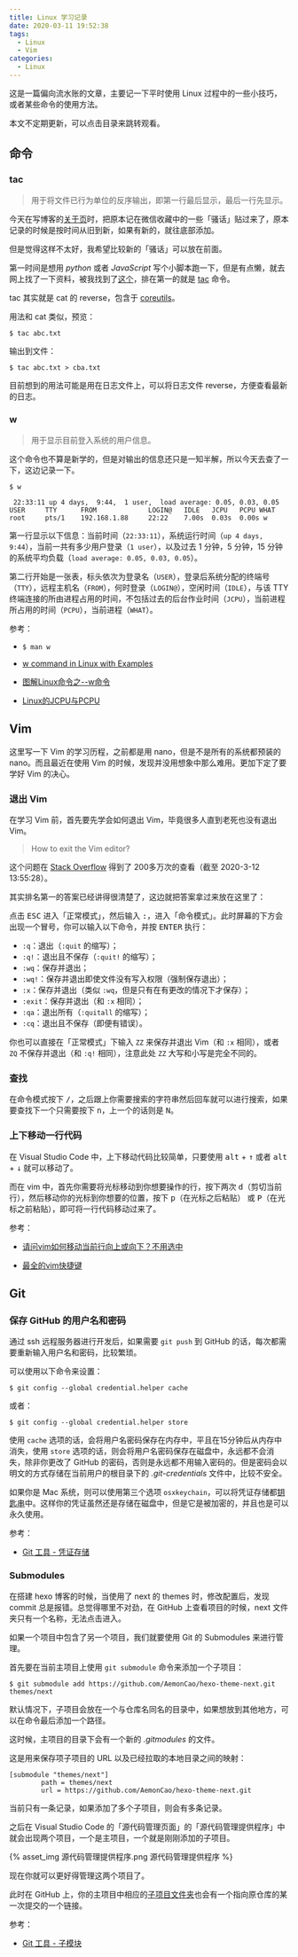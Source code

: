 ```yaml
---
title: Linux 学习记录
date: 2020-03-11 19:52:38
tags:
  - Linux
  - Vim
categories:
  - Linux
---
```


这是一篇偏向流水账的文章，主要记一下平时使用 Linux 过程中的一些小技巧，或者某些命令的使用方法。

本文不定期更新，可以点击目录来跳转观看。

<!-- more -->

##  命令

### tac

>   用于将文件已行为单位的反序输出，即第一行最后显示，最后一行先显示。

今天在写博客的[关于页](/about)时，把原本记在微信收藏中的一些「骚话」贴过来了，原本记录的时候是按时间从旧到新，如果有新的，就往底部添加。

但是觉得这样不太好，我希望比较新的「骚话」可以放在前面。

第一时间是想用 _python_ 或者 _JavaScript_ 写个小脚本跑一下，但是有点懒，就去网上找了一下资料，被我找到了[这个](https://www.itranslater.com/qa/details/2106725530790790144)，排在第一的就是 [tac](https://man.linuxde.net/tac) 命令。

tac 其实就是 cat 的 reverse，包含于 [coreutils](https://zh.wikipedia.org/zh-hans/GNU%E6%A0%B8%E5%BF%83%E5%B7%A5%E5%85%B7%E7%BB%84)。

用法和 cat 类似，预览：

```shell
$ tac abc.txt
```

输出到文件：

```shell
$ tac abc.txt > cba.txt
```

目前想到的用法可能是用在日志文件上，可以将日志文件 reverse，方便查看最新的日志。

### w

>   用于显示目前登入系统的用户信息。

这个命令也不算是新学的，但是对输出的信息还只是一知半解，所以今天去查了一下，这边记录一下。

```shell
$ w
```

```
 22:33:11 up 4 days,  9:44,  1 user,  load average: 0.05, 0.03, 0.05
USER     TTY      FROM             LOGIN@   IDLE   JCPU   PCPU WHAT
root     pts/1    192.168.1.88     22:22    7.00s  0.03s  0.00s w
```

第一行显示以下信息：当前时间（`22:33:11`），系统运行时间（`up 4 days,  9:44`），当前一共有多少用户登录（`1 user`），以及过去 1 分钟，5 分钟，15 分钟的系统平均负载（`load average: 0.05, 0.03, 0.05`）。

第二行开始是一张表，标头依次为登录名（`USER`），登录后系统分配的终端号（`TTY`），远程主机名（`FROM`），何时登录（`LOGIN@`），空闲时间（`IDLE`），与该 TTY 终端连接的所由进程占用的时间，不包括过去的后台作业时间（`JCPU`），当前进程所占用的时间（`PCPU`），当前进程（`WHAT`）。

参考：

*  
    ```shell
    $ man w
    ```

*  [w command in Linux with Examples](https://www.geeksforgeeks.org/w-command-in-linux-with-examples/)

*  [图解Linux命令之--w命令](https://blog.csdn.net/Jerry_1126/article/details/52088987)

*  [Linux的JCPU与PCPU](https://blog.csdn.net/zzxian/article/details/8070144)

##  Vim

这里写一下 Vim 的学习历程，之前都是用 nano，但是不是所有的系统都预装的 nano。而且最近在使用 Vim 的时候，发现并没用想象中那么难用。更加下定了要学好 Vim 的决心。

### 退出 Vim

在学习 Vim 前，首先要先学会如何退出 Vim，毕竟很多人直到老死也没有退出 Vim。

>   How to exit the Vim editor?

这个问题在 [Stack Overflow](https://stackoverflow.com/questions/11828270/how-do-i-exit-the-vim-editor) 得到了 200多万次的查看（截至 2020-3-12 13:55:28）。

其实排名第一的答案已经讲得很清楚了，这边就把答案拿过来放在这里了：

点击 <kbd>ESC</kbd> 进入「正常模式」，然后输入 <kbd>:</kbd>，进入「命令模式」。此时屏幕的下方会出现一个冒号，你可以输入以下命令，并按 <kbd>ENTER</kbd> 执行：

*   `:q`：退出（`:quit` 的缩写）；
*   `:q!`：退出且不保存（`:quit!` 的缩写）；
*   `:wq`：保存并退出；
*   `:wq!`：保存并退出即使文件没有写入权限（强制保存退出）；
*   `:x`：保存并退出（类似 `:wq`，但是只有在有更改的情况下才保存）；
*   `:exit`：保存并退出（和 `:x` 相同）；
*   `:qa`：退出所有（`:quitall` 的缩写）；
*   `:cq`：退出且不保存（即便有错误）。

你也可以直接在「正常模式」下输入 `ZZ` 来保存并退出 Vim（和 `:x` 相同），或者 `ZQ` 不保存并退出（和 `:q!` 相同），注意此处 `ZZ` 大写和小写是完全不同的。

### 查找

在命令模式按下 <kbd>/</kbd>，之后跟上你需要搜索的字符串然后回车就可以进行搜索，如果要查找下一个只需要按下 <kbd>n</kbd>，上一个的话则是 <kbd>N</kbd>。

### 上下移动一行代码

在 Visual Studio Code 中，上下移动代码比较简单，只要使用 <kbd>alt</kbd> + <kbd>↑</kbd> 或者 <kbd>alt</kbd> + <kbd>↓</kbd> 就可以移动了。

而在 vim 中，首先你需要将光标移动到你想要操作的行，按下两次 <kbd>d</kbd>（剪切当前行），然后移动你的光标到你想要的位置，按下 <kbd>p</kbd>（在光标之后粘贴） 或 <kbd>P</kbd>（在光标之前粘贴），即可将一行代码移动过来了。

参考：

*   [请问vim如何移动当前行向上或向下？不用选中](https://www.v2ex.com/t/49043)

*   [最全的vim快捷键](https://blog.csdn.net/donahue_ldz/article/details/17139361)

##  Git

### 保存 GitHub 的用户名和密码

通过 ssh 远程服务器进行开发后，如果需要 `git push` 到 GitHub 的话，每次都需要重新输入用户名和密码，比较繁琐。

可以使用以下命令来设置：

```shell
$ git config --global credential.helper cache
```

或者：

```shell
$ git config --global credential.helper store
```

使用 `cache` 选项的话，会将用户名密码保存在内存中，平且在15分钟后从内存中消失，使用 `store` 选项的话，则会将用户名密码保存在磁盘中，永远都不会消失，除非你更改了 GitHub 的密码，否则是永远都不用输入密码的。但是密码会以明文的方式存储在当前用户的根目录下的 *.git-credentials* 文件中，比较不安全。

如果你是 Mac 系统，则可以使用第三个选项 `osxkeychain`，可以将凭证存储都[钥匙串](https://support.apple.com/zh-cn/HT204085)中。这样你的凭证虽然还是存储在磁盘中，但是它是被加密的，并且也是可以永久使用。

参考：

*   [Git 工具 - 凭证存储](https://git-scm.com/book/zh/v2/Git-%E5%B7%A5%E5%85%B7-%E5%87%AD%E8%AF%81%E5%AD%98%E5%82%A8)

### Submodules

在搭建 hexo 博客的时候，当使用了 next 的 themes 时，修改配置后，发现 commit 总是报错。总觉得哪里不对劲，在 GitHub 上查看项目的时候，next 文件夹只有一个名称，无法点击进入。

如果一个项目中包含了另一个项目，我们就要使用 Git 的 Submodules 来进行管理。

首先要在当前主项目上使用 `git submodule` 命令来添加一个子项目：

```shell
$ git submodule add https://github.com/AemonCao/hexo-theme-next.git themes/next
```

默认情况下，子项目会放在一个与仓库名同名的目录中，如果想放到其他地方，可以在命令最后添加一个路径。

这时候，主项目的目录下会有一个新的 *.gitmodules* 的文件。

这是用来保存项子项目的 URL 以及已经拉取的本地目录之间的映射：

```git
[submodule "themes/next"]
        path = themes/next
        url = https://github.com/AemonCao/hexo-theme-next.git
```

当前只有一条记录，如果添加了多个子项目，则会有多条记录。

之后在 Visual Studio Code 的「源代码管理页面」的「源代码管理提供程序」中就会出现两个项目，一个是主项目，一个就是刚刚添加的子项目。

{% asset_img 源代码管理提供程序.png 源代码管理提供程序 %}

现在你就可以更好得管理这两个项目了。

此时在 GitHub 上，你的主项目中相应的[子项目文件夹](https://github.com/AemonCao/AemonCao.github.io/tree/source/themes)也会有一个指向原仓库的某一次提交的一个链接。

参考：

*   [Git 工具 - 子模块](https://git-scm.com/book/zh/v2/Git-%E5%B7%A5%E5%85%B7-%E5%AD%90%E6%A8%A1%E5%9D%97)